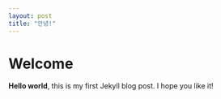 ```yaml
---
layout: post
title: "안녕!" 
--- 
```

# Welcome
**Hello world**, this is my first Jekyll blog post.
I hope you like it!

